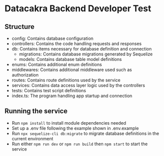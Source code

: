 # Datacakra Backend Developer Test
## Structure
- config: Contains database configuration
- controllers: Contains the code handling requests and responses
- db: Contains items necessary for database definition and connection
    - migrations: Contains database migrations generated by Sequelize
    - models: Contains database table model definitions
- enums: Contains additional enum definitions
- middlewares: Contains additional middleware used such as authorization
- routes: Contains route definitions used by the service
- services: Contains data access layer logic used by the controllers
- tests: Contains test script definitions
- index.ts: The program handling app startup and connection

## Running the service
- Run `npm install` to install module dependencies needed
- Set up a .env file following the example shown in .env.example
- Run `npx sequelize-cli db:migrate` to migrate database definitions in the current environment
- Run either `npm run dev` or `npm run build` then `npm start` to start the service